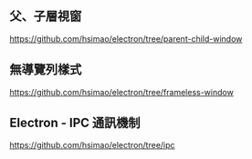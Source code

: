 ## 父、子層視窗

https://github.com/hsimao/electron/tree/parent-child-window

## 無導覽列樣式

https://github.com/hsimao/electron/tree/frameless-window

## Electron - IPC 通訊機制

https://github.com/hsimao/electron/tree/ipc
